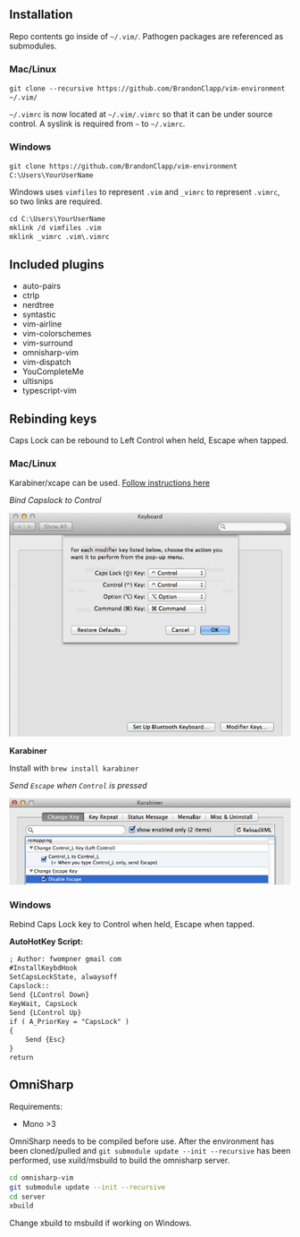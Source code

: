 ## Installation

Repo contents go inside of `~/.vim/`. Pathogen packages are referenced as submodules.

### Mac/Linux
```
git clone --recursive https://github.com/BrandonClapp/vim-environment ~/.vim/
```

`~/.vimrc` is now located at `~/.vim/.vimrc` so that it can be under source control. A syslink is required from `~` to `~/.vimrc`.

### Windows

```
git clone https://github.com/BrandonClapp/vim-environment C:\Users\YourUserName
```

Windows uses `vimfiles` to represent `.vim` and `_vimrc` to represent `.vimrc`, so two links are required.

```
cd C:\Users\YourUserName
mklink /d vimfiles .vim
mklink _vimrc .vim\.vimrc
```

## Included plugins
- auto-pairs
- ctrlp
- nerdtree
- syntastic
- vim-airline
- vim-colorschemes
- vim-surround
- omnisharp-vim
- vim-dispatch
- YouCompleteMe
- ultisnips
- typescript-vim

## Rebinding keys

Caps Lock can be rebound to Left Control when held, Escape when tapped.

### Mac/Linux

Karabiner/xcape can be used. [Follow instructions here](http://www.economyofeffort.com/2014/08/11/beyond-ctrl-remap-make-that-caps-lock-key-useful/)

*Bind Capslock to Control*

![Bind capslock to control](./.readme/osx-map-capslock-to-control.png)

**Karabiner**

Install with `brew install karabiner`

*Send `Escape` when `Control` is pressed*

![Bind control to escape](./.readme/osx-karabiner-map-control-to-escape.png)

### Windows

Rebind Caps Lock key to Control when held, Escape when tapped.

**AutoHotKey Script:**

```
; Author: fwompner gmail com
#InstallKeybdHook
SetCapsLockState, alwaysoff
Capslock::
Send {LControl Down}
KeyWait, CapsLock
Send {LControl Up}
if ( A_PriorKey = "CapsLock" )
{
    Send {Esc}
}
return
```

## OmniSharp

Requirements:
- Mono >3

OmniSharp needs to be compiled before use. After the environment has been cloned/pulled and `git submodule update --init --recursive` has been performed, use xuild/msbuild to build the omnisharp server.

```bash
cd omnisharp-vim
git submodule update --init --recursive
cd server
xbuild
```
Change xbuild to msbuild if working on Windows.
